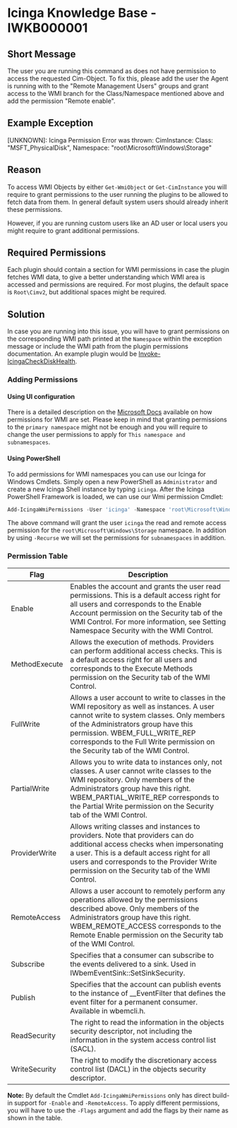 # Icinga Knowledge Base - IWKB000001

## Short Message

The user you are running this command as does not have permission to access the requested Cim-Object. To fix this, please add the user the Agent is running with to the "Remote Management Users" groups and grant access to the WMI branch for the Class/Namespace mentioned above and add the permission "Remote enable".

## Example Exception

[UNKNOWN]: Icinga Permission Error was thrown: CimInstance: Class: "MSFT_PhysicalDisk", Namespace: "root\Microsoft\Windows\Storage"

## Reason

To access WMI Objects by either `Get-WmiObject` or `Get-CimInstance` you will require to grant permissions to the user running the plugins to be allowed to fetch data from them. In general default system users should already inherit these permissions.

However, if you are running custom users like an AD user or local users you might require to grant additional permissions.

## Required Permissions

Each plugin should contain a section for WMI permissions in case the plugin fetches WMI data, to give a better understanding which WMI area is accessed and permissions are required. For most plugins, the default space is `Root\Cimv2`, but additional spaces might be required.

## Solution

In case you are running into this issue, you will have to grant permissions on the corresponding WMI path printed at the `Namespace` within the exception message or include the WMI path from the plugin permissions documentation. An example plugin would be [Invoke-IcingaCheckDiskHealth](https://icinga.com/docs/windows/latest/plugins/doc/plugins/20-Invoke-IcingaCheckDiskHealth/#permissions).

### Adding Permissions

#### Using UI configuration

There is a detailed description on the [Microsoft Docs](https://docs.microsoft.com/en-us/previous-versions/windows/it-pro/windows-server-2008-R2-and-2008/cc771551(v=ws.11)) available on how permissions for WMI are set. Please keep in mind that granting permissions to the `primary namespace` might not be enough and you will require to change the user permissions to apply for `This namespace and subnamespaces`.

#### Using PowerShell

To add permissions for WMI namespaces you can use our Icinga for Windows Cmdlets. Simply open a new PowerShell as `Administrator` and create a new Icinga Shell instance by typing `icinga`.
After the Icinga PowerShell Framework is loaded, we can use our Wmi permission Cmdlet:

```powershell
Add-IcingaWmiPermissions -User 'icinga' -Namespace 'root\Microsoft\Windows\Storage' -Enable -RemoteAccess -Recurse;
```

The above command will grant the user `icinga` the read and remote access permission for the `root\Microsoft\Windows\Storage` namespace. In addition by using `-Recurse` we will set the permissions for `subnamespaces` in addition.

### Permission Table

| Flag           | Description |
| ---            | ---         |
| Enable         | Enables the account and grants the user read permissions. This is a default access right for all users and corresponds to the Enable Account permission on the Security tab of the WMI Control. For more information, see Setting Namespace Security with the WMI Control. |
| MethodExecute  | Allows the execution of methods. Providers can perform additional access checks. This is a default access right for all users and corresponds to the Execute Methods permission on the Security tab of the WMI Control. |
| FullWrite      | Allows a user account to write to classes in the WMI repository as well as instances. A user cannot write to system classes. Only members of the Administrators group have this permission. WBEM_FULL_WRITE_REP corresponds to the Full Write permission on the Security tab of the WMI Control. |
| PartialWrite   | Allows you to write data to instances only, not classes. A user cannot write classes to the WMI repository. Only members of the Administrators group have this right. WBEM_PARTIAL_WRITE_REP corresponds to the Partial Write permission on the Security tab of the WMI Control. |
| ProviderWrite  | Allows writing classes and instances to providers. Note that providers can do additional access checks when impersonating a user. This is a default access right for all users and corresponds to the Provider Write permission on the Security tab of the WMI Control. |
| RemoteAccess   | Allows a user account to remotely perform any operations allowed by the permissions described above. Only members of the Administrators group have this right. WBEM_REMOTE_ACCESS corresponds to the Remote Enable permission on the Security tab of the WMI Control. |
| Subscribe      | Specifies that a consumer can subscribe to the events delivered to a sink. Used in IWbemEventSink::SetSinkSecurity. |
| Publish        | Specifies that the account can publish events to the instance of __EventFilter that defines the event filter for a permanent consumer. Available in wbemcli.h. |
| ReadSecurity   | The right to read the information in the objects security descriptor, not including the information in the system access control list (SACL). |
| WriteSecurity  | The right to modify the discretionary access control list (DACL) in the objects security descriptor. |

**Note:** By default the Cmdlet `Add-IcingaWmiPermissions` only has direct build-in support for `-Enable` and `-RemoteAccess`. To apply different permissions, you will have to use the `-Flags` argument and add the flags by their name as shown in the table.
